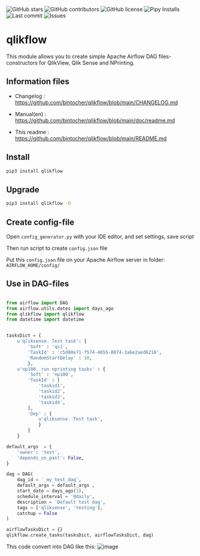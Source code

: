 ![GitHub stars](https://img.shields.io/github/stars/bintocher/qlikflow.svg)
![GitHub contributors](https://img.shields.io/github/contributors/bintocher/qlikflow.svg)
![GitHub license](https://img.shields.io/github/license/bintocher/qlikflow.svg)
![Pipy Installs](https://img.shields.io/pypi/dm/qlikflow)
![Last commit](https://img.shields.io/github/last-commit/bintocher/qlikflow)
![Issues](https://img.shields.io/github/issues/bintocher/qlikflow)
# qlikflow

This module allows you to create simple Apache Airflow DAG files-constructors for QlikView, Qlik Sense and NPrinting.

## Information files

- Changelog : https://github.com/bintocher/qlikflow/blob/main/CHANGELOG.md

- Manual(en) : https://github.com/bintocher/qlikflow/blob/main/doc/readme.md

- This readme : https://github.com/bintocher/qlikflow/blob/main/README.md

## Install

``` bash
pip3 install qlikflow
```

## Upgrade

``` bash
pip3 install qlikflow -U
```

## Create config-file

Open ``config_generator.py`` with your IDE editor, and set settings, save script

Then run script to create ``config.json`` file

Put this ``config.json`` file on your Apache Airflow server in folder: ``AIRFLOW_HOME/config/``

## Use in DAG-files

``` python

from airflow import DAG
from airflow.utils.dates import days_ago
from qlikflow import qlikflow
from datetime import datetime


tasksDict = {
    u'qliksense. Test task': {
        'Soft' : 'qs1',
        'TaskId' : 'c5d80e71-f574-4655-8874-3a6e2aed6218',
        'RandomStartDelay' : 10, 
        },
    u'np100. run nprinting tasks' : {
        'Soft' : 'np100',
        'TaskId' : [
            'taskid1',
            'taskid2',
            'taskid3',
            'taskid4',
        ],
        'Dep' : {
            u'qliksense. Test task',
            }
        }
    }

default_args  = {
    'owner': 'test',
    'depends_on_past': False,
}

dag = DAG(
    dag_id = '_my_test_dag',
    default_args = default_args ,
    start_date = days_ago(1),
    schedule_interval = '@daily',
    description = 'Default test dag',
    tags = ['qliksense', 'testing'],
    catchup = False
)

airflowTasksDict = {}
qlikflow.create_tasks(tasksDict, airflowTasksDict, dag)
```

This code convert into DAG like this:
![image](https://user-images.githubusercontent.com/8188055/117771014-020b1600-b279-11eb-9565-de198a12c9e2.png)
